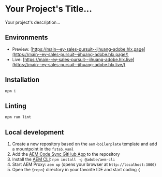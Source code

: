 # Your Project's Title...
Your project's description...

## Environments
- Preview: [https://main--ey-sales-pursuit--jihuang-adobe.hlx.page](https://main--ey-sales-pursuit--jihuang-adobe.hlx.page/)
- Live: [https://main--ey-sales-pursuit--jihuang-adobe.hlx.live](https://main--ey-sales-pursuit--jihuang-adobe.hlx.live/)

## Installation

```sh
npm i
```

## Linting

```sh
npm run lint
```

## Local development

1. Create a new repository based on the `aem-boilerplate` template and add a mountpoint in the `fstab.yaml`
1. Add the [AEM Code Sync GitHub App](https://github.com/apps/aem-code-sync) to the repository
1. Install the [AEM CLI](https://github.com/adobe/helix-cli): `npm install -g @adobe/aem-cli`
1. Start AEM Proxy: `aem up` (opens your browser at `http://localhost:3000`)
1. Open the `{repo}` directory in your favorite IDE and start coding :)

